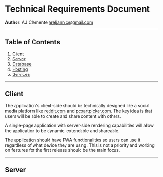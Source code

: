 # Technical Requirements Document

**Author**: AJ Clemente <areljann.c@gmail.com>

---

## Table of Contents

1. [Client](#client)
2. [Server](#server)
3. [Database](#database)
4. [Hosting](#hosting)
5. [Services](#hosting)

---

## Client

The application's client-side should be technically designed like a social media platform like [reddit.com](https://reddit.com) and [pcpartpicker.com](https://pcpartpicker.com). The key idea is that users will be able to create and share content with others.

A single-page application with server-side rendering capabilities will allow the application to be dynamic, extendable and shareable.

The application should have PWA functionalities so users can use it regardless of what device they are using. This is not a priority and working on features for the first release should be the main focus.

---

## Server

